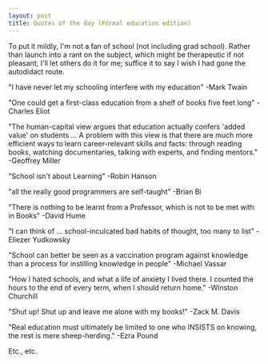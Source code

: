 ```yaml
---
layout: post
title: Quotes of the day (Formal education edition)
---
```


To put it mildly, I'm not a fan of school (not including grad school).
Rather than launch into a rant on the subject, which might be therapeutic if
not pleasant, I'll let others do it for me; suffice it to say I wish I had gone
the autodidact route.

"I have never let my schooling interfere with my education"
-Mark Twain

"One could get a first-class education from a shelf of books five feet long"
-Charles Eliot

"The human-capital view argues that education actually confers 'added value'
on students ...
A problem with this view is that there are much more efficient ways to learn
career-relevant skills and facts: through reading books, watching documentaries,
talking with experts, and finding mentors."
-Geoffrey Miller

"School isn't about Learning"
-Robin Hanson

"all the really good programmers are self-taught"
-Brian Bi

"There is nothing to be learnt from a Professor, which is not to be met with in
Books"
-David Hume

"I can think of ... school-inculcated bad habits of thought, too many to list"
-Eliezer Yudkowsky

"School can better be seen as a vaccination program against knowledge than a
process for instilling knowledge in people"
-Michael Vassar

"How I hated schools, and what a life of anxiety I lived there.
I counted the
hours to the end of every term, when I should return home."
-Winston Churchill

"Shut up! Shut up and leave me alone with my books!"
-Zack M. Davis

"Real education must ultimately be limited to one who INSISTS on knowing, the
rest is mere sheep-herding."
-Ezra Pound

Etc., etc.
